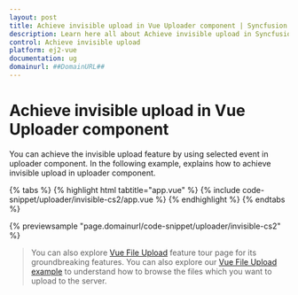 ```yaml
---
layout: post
title: Achieve invisible upload in Vue Uploader component | Syncfusion
description: Learn here all about Achieve invisible upload in Syncfusion Vue Uploader component of Syncfusion Essential JS 2 and more.
control: Achieve invisible upload 
platform: ej2-vue
documentation: ug
domainurl: ##DomainURL##
---
```


# Achieve invisible upload in Vue Uploader component

You can achieve the invisible upload feature by using selected event in uploader component. In the following example, explains how to achieve invisible upload in uploader component.

{% tabs %}
{% highlight html tabtitle="app.vue" %}
{% include code-snippet/uploader/invisible-cs2/app.vue %}
{% endhighlight %}
{% endtabs %}
        
{% previewsample "page.domainurl/code-snippet/uploader/invisible-cs2" %}

>You can also explore [Vue File Upload](https://www.syncfusion.com/vue-ui-components/vue-file-upload) feature tour page for its groundbreaking features. You can also explore our [Vue File Upload example](https://ej2.syncfusion.com/vue/demos/#/material/uploader/default.html) to understand how to browse the files which you want to upload to the server.
